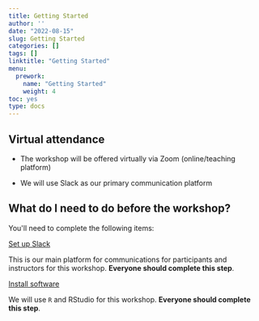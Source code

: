```yaml
---
title: Getting Started
author: ''
date: "2022-08-15"
slug: Getting Started
categories: []
tags: []
linktitle: "Getting Started"
menu:
  prework:
    name: "Getting Started"
    weight: 4
toc: yes
type: docs
---
```


## Virtual attendance

- The workshop will be offered virtually via Zoom (online/teaching platform)

- We will use Slack as our primary communication platform

## What do I need to do before the workshop?

You'll need to complete the following items:

[Set up Slack](../slack/)

This is our main platform for communications for participants and instructors for this workshop. **Everyone should complete this step**.

[Install software](../system/)

We will use `R` and RStudio for this workshop. **Everyone should complete this step**.

